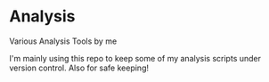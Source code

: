 # Analysis
Various Analysis Tools by me

I'm mainly using this repo to keep some of my analysis scripts under version control.
Also for safe keeping!  
